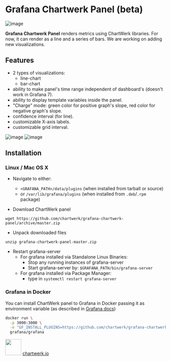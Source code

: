 # Grafana Chartwerk Panel (beta)
![image](https://user-images.githubusercontent.com/47055832/80608867-1b5f6c80-8a40-11ea-85c5-c9676a58b77a.png)

 **Grafana Chartwerk Panel** renders metrics using ChartWerk libraries. For now, it can render as a line and a series of bars. We are working on adding new visualizations.

## Features

- 2 types of visualizations:
  - line-chart
  - bar-chart
- ability to make panel's time range independent of dashboard's (doesn't work in Grafana 7).
- ability to display template variables inside the panel.
- "Charge" mode: green color for positive graph's slope, red color for negative graph's slope.
- confidence interval (for line).
- customizable X-axis labels.
- customizable grid interval.

![image](https://user-images.githubusercontent.com/66464000/84491085-10416280-acb5-11ea-8af0-2761ed97aecc.png)
![image](https://user-images.githubusercontent.com/66464000/84491069-0b7cae80-acb5-11ea-959b-ef67835c8055.png)

## Installation
### Linux / Mac OS X
- Navigate to either: 
  - `<GRAFANA_PATH>/data/plugins` (when installed from tarball or source) 
  - or `/var/lib/grafana/plugins` (when installed from `.deb`/`.rpm` package)

- Download ChartWerk panel
```
wget https://github.com/chartwerk/grafana-chartwerk-panel/archive/master.zip
```

- Unpack downloaded files
```
unzip grafana-chartwerk-panel-master.zip
```

- Restart grafana-server
  - For grafana installed via Standalone Linux Binaries:
    - Stop any running instances of grafana-server
    - Start grafana-server by:
      ```$GRAFANA_PATH/bin/grafana-server```
  - For grafana installed via Package Manager:
    - type in ```systemctl restart grafana-server```

### Grafana in Docker
You can install ChartWerk panel to Grafana in Docker passing it as environment variable (as described in [Grafana docs](http://docs.grafana.org/installation/docker/#installing-plugins-from-other-sources))

```bash
docker run \
  -p 3000:3000 \
  -e "GF_INSTALL_PLUGINS=https://github.com/chartwerk/grafana-chartwerk-panel/archive/master.zip;corpglory-chartwerk-panel" \
  grafana/grafana
```

<img src="https://user-images.githubusercontent.com/66464000/84520316-6c6fab00-ace4-11ea-9bfc-29ca73e5105e.png" width="50" height="50" />
<a href="https://chartwerk.io/">chartwerk.io</a>

